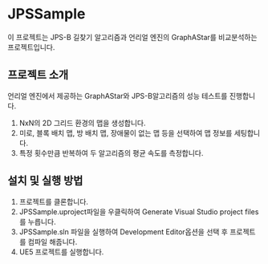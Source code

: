 # JPSSample

이 프로젝트는 JPS-B 길찾기 알고리즘과 언리얼 엔진의 GraphAStar를 비교분석하는 프로젝트입니다.


## 프로젝트 소개

언리얼 엔진에서 제공하는 GraphAStar와 JPS-B알고리즘의 성능 테스트를 진행합니다.

1. NxN의 2D 그리드 환경의 맵을 생성합니다. 
2. 미로, 블록 배치 맵, 방 배치 맵, 장애물이 없는 맵 등을 선택하여 맵 정보를 세팅합니다.
3. 특정 횟수만큼 반복하여 두 알고리즘의 평균 속도를 측정합니다.

## 설치 및 실행 방법
1. 프로젝트를 클론합니다.
2. JPSSample.uproject파일을 우클릭하여 Generate Visual Studio project files를 누릅니다.
3. JPSSample.sln 파일을 실행하여 Development Editor옵션을 선택 후 프로젝트를 컴파일 해줍니다. 
4. UE5 프로젝트를 실행합니다.
